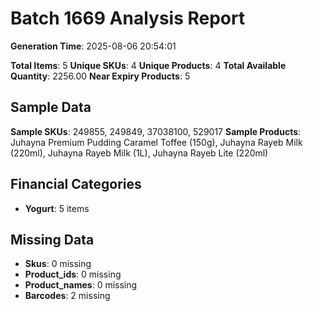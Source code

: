 # Batch 1669 Analysis Report

**Generation Time**: 2025-08-06 20:54:01

**Total Items**: 5
**Unique SKUs**: 4
**Unique Products**: 4
**Total Available Quantity**: 2256.00
**Near Expiry Products**: 5

## Sample Data
**Sample SKUs**: 249855, 249849, 37038100, 529017
**Sample Products**: Juhayna Premium Pudding Caramel Toffee (150g), Juhayna Rayeb Milk (220ml), Juhayna Rayeb Milk (1L), Juhayna Rayeb Lite (220ml)

## Financial Categories
- **Yogurt**: 5 items

## Missing Data
- **Skus**: 0 missing
- **Product_ids**: 0 missing
- **Product_names**: 0 missing
- **Barcodes**: 2 missing
